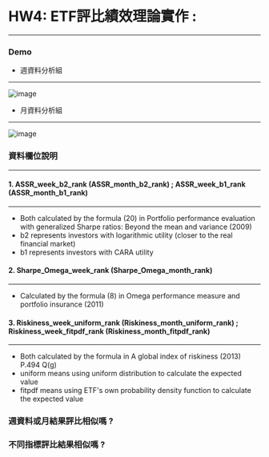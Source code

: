 # HW4: ETF評比績效理論實作 :
---
### Demo

* 週資料分析組
---
![image](https://github.com/b05902109/Fintech_TM-ML/blob/master/hw4/week_rank.PNG)

* 月資料分析組 
---
![image](https://github.com/b05902109/Fintech_TM-ML/blob/master/hw4/month_rank.PNG)


### 資料欄位說明
---
#### 1. ASSR_week_b2_rank (ASSR_month_b2_rank) ;  ASSR_week_b1_rank (ASSR_month_b1_rank)
---
* Both calculated by the formula (20) in Portfolio performance evaluation with generalized Sharpe ratios: Beyond the mean and variance (2009)
* b2 represents investors with logarithmic utility (closer to the real financial market)
* b1 represents investors with CARA utility

#### 2. Sharpe_Omega_week_rank (Sharpe_Omega_month_rank)
---
* Calculated by the formula (8) in Omega performance measure and portfolio insurance (2011)

#### 3. Riskiness_week_uniform_rank (Riskiness_month_uniform_rank) ; Riskiness_week_fitpdf_rank (Riskiness_month_fitpdf_rank)
---
* Both calculated by the formula in A global index of riskiness (2013) P.494 Q(g)
* uniform means using uniform distribution to calculate the expected value
* fitpdf means using ETF's own probability density function to calculate the expected value

### 週資料或月結果評比相似嗎 ?
### 不同指標評比結果相似嗎 ?

